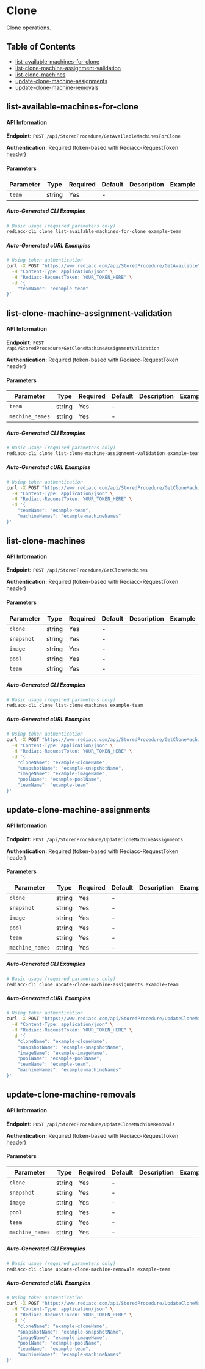 # Clone

Clone operations.

## Table of Contents

- [list-available-machines-for-clone](#list-available-machines-for-clone)
- [list-clone-machine-assignment-validation](#list-clone-machine-assignment-validation)
- [list-clone-machines](#list-clone-machines)
- [update-clone-machine-assignments](#update-clone-machine-assignments)
- [update-clone-machine-removals](#update-clone-machine-removals)


## list-available-machines-for-clone

#### API Information

**Endpoint:** `POST /api/StoredProcedure/GetAvailableMachinesForClone`

**Authentication:** Required (token-based with Rediacc-RequestToken header)

#### Parameters

| Parameter | Type | Required | Default | Description | Example |
|-----------|------|----------|---------|-------------|---------|
| `team` | string | Yes | - |  |  |

##### Auto-Generated CLI Examples

```bash
# Basic usage (required parameters only)
rediacc-cli clone list-available-machines-for-clone example-team
```

##### Auto-Generated cURL Examples

```bash
# Using token authentication
curl -X POST "https://www.rediacc.com/api/StoredProcedure/GetAvailableMachinesForClone" \
  -H "Content-Type: application/json" \
  -H "Rediacc-RequestToken: YOUR_TOKEN_HERE" \
  -d '{
    "teamName": "example-team"
}'
```


## list-clone-machine-assignment-validation

#### API Information

**Endpoint:** `POST /api/StoredProcedure/GetCloneMachineAssignmentValidation`

**Authentication:** Required (token-based with Rediacc-RequestToken header)

#### Parameters

| Parameter | Type | Required | Default | Description | Example |
|-----------|------|----------|---------|-------------|---------|
| `team` | string | Yes | - |  |  |
| `machine_names` | string | Yes | - |  |  |

##### Auto-Generated CLI Examples

```bash
# Basic usage (required parameters only)
rediacc-cli clone list-clone-machine-assignment-validation example-team
```

##### Auto-Generated cURL Examples

```bash
# Using token authentication
curl -X POST "https://www.rediacc.com/api/StoredProcedure/GetCloneMachineAssignmentValidation" \
  -H "Content-Type: application/json" \
  -H "Rediacc-RequestToken: YOUR_TOKEN_HERE" \
  -d '{
    "teamName": "example-team",
    "machineNames": "example-machineNames"
}'
```


## list-clone-machines

#### API Information

**Endpoint:** `POST /api/StoredProcedure/GetCloneMachines`

**Authentication:** Required (token-based with Rediacc-RequestToken header)

#### Parameters

| Parameter | Type | Required | Default | Description | Example |
|-----------|------|----------|---------|-------------|---------|
| `clone` | string | Yes | - |  |  |
| `snapshot` | string | Yes | - |  |  |
| `image` | string | Yes | - |  |  |
| `pool` | string | Yes | - |  |  |
| `team` | string | Yes | - |  |  |

##### Auto-Generated CLI Examples

```bash
# Basic usage (required parameters only)
rediacc-cli clone list-clone-machines example-team
```

##### Auto-Generated cURL Examples

```bash
# Using token authentication
curl -X POST "https://www.rediacc.com/api/StoredProcedure/GetCloneMachines" \
  -H "Content-Type: application/json" \
  -H "Rediacc-RequestToken: YOUR_TOKEN_HERE" \
  -d '{
    "cloneName": "example-cloneName",
    "snapshotName": "example-snapshotName",
    "imageName": "example-imageName",
    "poolName": "example-poolName",
    "teamName": "example-team"
}'
```


## update-clone-machine-assignments

#### API Information

**Endpoint:** `POST /api/StoredProcedure/UpdateCloneMachineAssignments`

**Authentication:** Required (token-based with Rediacc-RequestToken header)

#### Parameters

| Parameter | Type | Required | Default | Description | Example |
|-----------|------|----------|---------|-------------|---------|
| `clone` | string | Yes | - |  |  |
| `snapshot` | string | Yes | - |  |  |
| `image` | string | Yes | - |  |  |
| `pool` | string | Yes | - |  |  |
| `team` | string | Yes | - |  |  |
| `machine_names` | string | Yes | - |  |  |

##### Auto-Generated CLI Examples

```bash
# Basic usage (required parameters only)
rediacc-cli clone update-clone-machine-assignments example-team
```

##### Auto-Generated cURL Examples

```bash
# Using token authentication
curl -X POST "https://www.rediacc.com/api/StoredProcedure/UpdateCloneMachineAssignments" \
  -H "Content-Type: application/json" \
  -H "Rediacc-RequestToken: YOUR_TOKEN_HERE" \
  -d '{
    "cloneName": "example-cloneName",
    "snapshotName": "example-snapshotName",
    "imageName": "example-imageName",
    "poolName": "example-poolName",
    "teamName": "example-team",
    "machineNames": "example-machineNames"
}'
```


## update-clone-machine-removals

#### API Information

**Endpoint:** `POST /api/StoredProcedure/UpdateCloneMachineRemovals`

**Authentication:** Required (token-based with Rediacc-RequestToken header)

#### Parameters

| Parameter | Type | Required | Default | Description | Example |
|-----------|------|----------|---------|-------------|---------|
| `clone` | string | Yes | - |  |  |
| `snapshot` | string | Yes | - |  |  |
| `image` | string | Yes | - |  |  |
| `pool` | string | Yes | - |  |  |
| `team` | string | Yes | - |  |  |
| `machine_names` | string | Yes | - |  |  |

##### Auto-Generated CLI Examples

```bash
# Basic usage (required parameters only)
rediacc-cli clone update-clone-machine-removals example-team
```

##### Auto-Generated cURL Examples

```bash
# Using token authentication
curl -X POST "https://www.rediacc.com/api/StoredProcedure/UpdateCloneMachineRemovals" \
  -H "Content-Type: application/json" \
  -H "Rediacc-RequestToken: YOUR_TOKEN_HERE" \
  -d '{
    "cloneName": "example-cloneName",
    "snapshotName": "example-snapshotName",
    "imageName": "example-imageName",
    "poolName": "example-poolName",
    "teamName": "example-team",
    "machineNames": "example-machineNames"
}'
```

